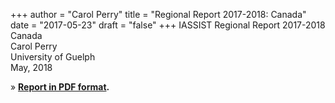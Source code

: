+++
author = "Carol Perry"
title = "Regional Report 2017-2018: Canada"
date = "2017-05-23"
draft = "false"
+++
IASSIST Regional Report 2017-2018<br />
Canada<br />
Carol Perry<br />
University of Guelph<br />
May, 2018

» **[Report in PDF format](/file/about/canada_regional_report_2017-2018.pdf).**
